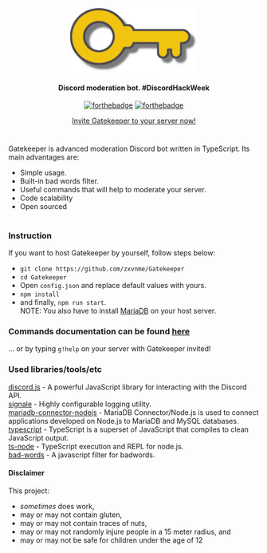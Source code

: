 <div align="center">
<img width="256", height="128" src="resources/logo-transparent-cropped.png" alt="Gatekeeper logo">
<h4>Discord moderation bot. #DiscordHackWeek</h4>

[![forthebadge](https://forthebadge.com/images/badges/check-it-out.svg)](https://forthebadge.com)
[![forthebadge](https://forthebadge.com/images/badges/built-with-love.svg)](https://forthebadge.com)
 <div>
 
 [Invite Gatekeeper to your server now!](https://discordapp.com/api/oauth2/authorize?client_id=592788410951794729&permissions=8&scope=bot)
 
 </div>

</div>

#
Gatekeeper is advanced moderation Discord bot written in TypeScript. Its main advantages are:
* Simple usage.
* Built-in bad words filter.
* Useful commands that will help to moderate your server.
* Code scalability
* Open sourced
#

### Instruction
If you want to host Gatekeeper by yourself, follow steps below:
* `git clone https://github.com/zxvnme/Gatekeeper`
* `cd Gatekeeper`
* Open `config.json` and replace default values with yours.
* `npm install`
* and finally, `npm run start`.  
NOTE: You also have to install [MariaDB](https://mariadb.org/) on your host server.

### Commands documentation can be found [here](https://github.com/zxvnme/Gatekeeper/blob/master/DOCUMENTATION.md)
... or by typing `g!help` on your server with Gatekeeper invited!

### Used libraries/tools/etc
[discord.js](https://github.com/discordjs/discord.js/) - A powerful JavaScript library for interacting with the Discord API.   
[signale](https://github.com/klaussinani/signale) - Highly configurable logging utility.  
[mariadb-connector-nodejs](https://github.com/MariaDB/mariadb-connector-nodejs) - MariaDB Connector/Node.js is used to connect applications developed on Node.js to MariaDB and MySQL databases.  
[typescript](https://github.com/microsoft/TypeScript) - TypeScript is a superset of JavaScript that compiles to clean JavaScript output.  
[ts-node](https://github.com/TypeStrong/ts-node) - TypeScript execution and REPL for node.js.  
[bad-words](https://github.com/web-mech/badwords) - A javascript filter for badwords.

#### Disclaimer
This project:
- *sometimes* does work,
- may or may not contain gluten,
- may or may not contain traces of nuts,
- may or may not randomly injure people in a 15 meter radius, and
- may or may not be safe for children under the age of 12
